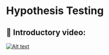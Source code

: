 # Hypothesis Testing

## 🔴 Introductory video:

[![Alt text](![image](https://user-images.githubusercontent.com/34673684/118364193-082b2a80-b5ca-11eb-8dc3-5f8e3741fae6.png))](https://www.youtube.com/watch?v=baL7OrGWlxs)
